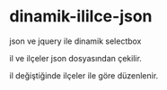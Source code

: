 # dinamik-ililce-json
json ve jquery ile dinamik selectbox

il ve ilçeler json dosyasından çekilir.

il değiştiğinde ilçeler ile göre düzenlenir.
